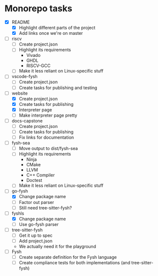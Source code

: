 # Monorepo tasks

- [x] README
  - [x] Highlight different parts of the project
  - [x] Add links once we're on master
- [ ] riscv
  - [ ] Create project.json
  - [ ] Highlight its requirements
    - Vivado
    - GHDL
    - RISCV-GCC
  - [ ] Make it less reliant on Linux-specific stuff
- [ ] vscode-fysh
  - [ ] Create project.json
  - [ ] Create tasks for publishing and testing
- [ ] website
  - [x] Create project.json
  - [x] Create tasks for publishing
  - [x] Interpreter page
  - [ ] Make interpreter page pretty
- [ ] docs-capstone
  - [ ] Create project.json
  - [ ] Create tasks for publishing
  - [ ] Fix links for documentation
- [ ] fysh-sea
  - [ ] Move output to dist/fysh-sea
  - [ ] Highlight its requirements
    - Ninja
    - CMake
    - LLVM
    - C++ Compiler
    - Doctest
  - [ ] Make it less reliant on Linux-specific stuff
- [ ] go-fysh
  - [x] Change package name
  - [ ] Factor out parser
  - [ ] Still need tree-sitter-fysh?
- [ ] fyshls
  - [x] Change package name
  - [ ] Use go-fysh parser
- [ ] tree-sitter-fysh
  - [ ] Get it up to spec
  - [ ] Add project.json
  - We actually need it for the playground
- [ ] Fysh
  - [ ] Create separate definition for the Fysh language
  - [ ] Create compliance tests for both implementations (and tree-sitter-fysh)

